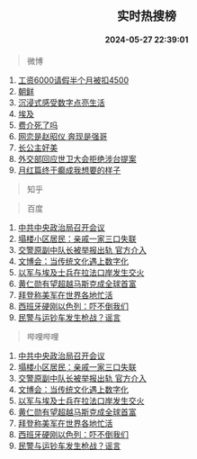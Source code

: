 <div align="center"><h2>实时热搜榜</h2><h4>2024-05-27 22:39:01</h4></div>

> 微博  

1. [工资6000请假半个月被扣4500](https://s.weibo.com/weibo?q=%23%E5%B7%A5%E8%B5%846000%E8%AF%B7%E5%81%87%E5%8D%8A%E4%B8%AA%E6%9C%88%E8%A2%AB%E6%89%A34500%23&t=31&band_rank=1&Refer=top)<br />
2. [朝鲜](https://s.weibo.com/weibo?q=%E6%9C%9D%E9%B2%9C&t=31&band_rank=2&Refer=top)<br />
3. [沉浸式感受数字点亮生活](https://s.weibo.com/weibo?q=%23%E6%B2%89%E6%B5%B8%E5%BC%8F%E6%84%9F%E5%8F%97%E6%95%B0%E5%AD%97%E7%82%B9%E4%BA%AE%E7%94%9F%E6%B4%BB%23&t=31&band_rank=3&Refer=top)<br />
4. [埃及](https://s.weibo.com/weibo?q=%E5%9F%83%E5%8F%8A&t=31&band_rank=4&Refer=top)<br />
5. [费介死了吗](https://s.weibo.com/weibo?q=%E8%B4%B9%E4%BB%8B%E6%AD%BB%E4%BA%86%E5%90%97&t=31&band_rank=5&Refer=top)<br />
6. [网恋是赵昭仪 奔现是强哥](https://s.weibo.com/weibo?q=%E7%BD%91%E6%81%8B%E6%98%AF%E8%B5%B5%E6%98%AD%E4%BB%AA%20%E5%A5%94%E7%8E%B0%E6%98%AF%E5%BC%BA%E5%93%A5&t=31&band_rank=6&Refer=top)<br />
7. [长公主好美](https://s.weibo.com/weibo?q=%23%E9%95%BF%E5%85%AC%E4%B8%BB%E5%A5%BD%E7%BE%8E%23&t=31&band_rank=7&Refer=top)<br />
8. [外交部回应世卫大会拒绝涉台提案](https://s.weibo.com/weibo?q=%23%E5%A4%96%E4%BA%A4%E9%83%A8%E5%9B%9E%E5%BA%94%E4%B8%96%E5%8D%AB%E5%A4%A7%E4%BC%9A%E6%8B%92%E7%BB%9D%E6%B6%89%E5%8F%B0%E6%8F%90%E6%A1%88%23&t=31&band_rank=8&Refer=top)<br />
9. [月红篇终于癫成我想要的样子](https://s.weibo.com/weibo?q=%E6%9C%88%E7%BA%A2%E7%AF%87%E7%BB%88%E4%BA%8E%E7%99%AB%E6%88%90%E6%88%91%E6%83%B3%E8%A6%81%E7%9A%84%E6%A0%B7%E5%AD%90&t=31&band_rank=9&Refer=top)<br />

> 知乎  


> 百度  

1. [中共中央政治局召开会议](https://www.baidu.com/s?wd=%E4%B8%AD%E5%85%B1%E4%B8%AD%E5%A4%AE%E6%94%BF%E6%B2%BB%E5%B1%80%E5%8F%AC%E5%BC%80%E4%BC%9A%E8%AE%AE&sa=fyb_news&rsv_dl=fyb_news)<br />
2. [塌楼小区居民：亲戚一家三口失联](https://www.baidu.com/s?wd=%E5%A1%8C%E6%A5%BC%E5%B0%8F%E5%8C%BA%E5%B1%85%E6%B0%91%EF%BC%9A%E4%BA%B2%E6%88%9A%E4%B8%80%E5%AE%B6%E4%B8%89%E5%8F%A3%E5%A4%B1%E8%81%94&sa=fyb_news&rsv_dl=fyb_news)<br />
3. [交警原副中队长被举报出轨 官方介入](https://www.baidu.com/s?wd=%E4%BA%A4%E8%AD%A6%E5%8E%9F%E5%89%AF%E4%B8%AD%E9%98%9F%E9%95%BF%E8%A2%AB%E4%B8%BE%E6%8A%A5%E5%87%BA%E8%BD%A8+%E5%AE%98%E6%96%B9%E4%BB%8B%E5%85%A5&sa=fyb_news&rsv_dl=fyb_news)<br />
4. [文博会：当传统文化遇上数字化](https://www.baidu.com/s?wd=%E6%96%87%E5%8D%9A%E4%BC%9A%EF%BC%9A%E5%BD%93%E4%BC%A0%E7%BB%9F%E6%96%87%E5%8C%96%E9%81%87%E4%B8%8A%E6%95%B0%E5%AD%97%E5%8C%96&sa=fyb_news&rsv_dl=fyb_news)<br />
5. [以军与埃及士兵在拉法口岸发生交火](https://www.baidu.com/s?wd=%E4%BB%A5%E5%86%9B%E4%B8%8E%E5%9F%83%E5%8F%8A%E5%A3%AB%E5%85%B5%E5%9C%A8%E6%8B%89%E6%B3%95%E5%8F%A3%E5%B2%B8%E5%8F%91%E7%94%9F%E4%BA%A4%E7%81%AB&sa=fyb_news&rsv_dl=fyb_news)<br />
6. [黄仁勋有望超越马斯克成全球首富](https://www.baidu.com/s?wd=%E9%BB%84%E4%BB%81%E5%8B%8B%E6%9C%89%E6%9C%9B%E8%B6%85%E8%B6%8A%E9%A9%AC%E6%96%AF%E5%85%8B%E6%88%90%E5%85%A8%E7%90%83%E9%A6%96%E5%AF%8C&sa=fyb_news&rsv_dl=fyb_news)<br />
7. [拜登称美军在世界各地忙活](https://www.baidu.com/s?wd=%E6%8B%9C%E7%99%BB%E7%A7%B0%E7%BE%8E%E5%86%9B%E5%9C%A8%E4%B8%96%E7%95%8C%E5%90%84%E5%9C%B0%E5%BF%99%E6%B4%BB&sa=fyb_news&rsv_dl=fyb_news)<br />
8. [西班牙硬刚以色列：吓不倒我们](https://www.baidu.com/s?wd=%E8%A5%BF%E7%8F%AD%E7%89%99%E7%A1%AC%E5%88%9A%E4%BB%A5%E8%89%B2%E5%88%97%EF%BC%9A%E5%90%93%E4%B8%8D%E5%80%92%E6%88%91%E4%BB%AC&sa=fyb_news&rsv_dl=fyb_news)<br />
9. [民警与运钞车发生枪战？谣言](https://www.baidu.com/s?wd=%E6%B0%91%E8%AD%A6%E4%B8%8E%E8%BF%90%E9%92%9E%E8%BD%A6%E5%8F%91%E7%94%9F%E6%9E%AA%E6%88%98%EF%BC%9F%E8%B0%A3%E8%A8%80&sa=fyb_news&rsv_dl=fyb_news)<br />

> 哔哩哔哩  

1. [中共中央政治局召开会议](https://www.baidu.com/s?wd=%E4%B8%AD%E5%85%B1%E4%B8%AD%E5%A4%AE%E6%94%BF%E6%B2%BB%E5%B1%80%E5%8F%AC%E5%BC%80%E4%BC%9A%E8%AE%AE&sa=fyb_news&rsv_dl=fyb_news)<br />
2. [塌楼小区居民：亲戚一家三口失联](https://www.baidu.com/s?wd=%E5%A1%8C%E6%A5%BC%E5%B0%8F%E5%8C%BA%E5%B1%85%E6%B0%91%EF%BC%9A%E4%BA%B2%E6%88%9A%E4%B8%80%E5%AE%B6%E4%B8%89%E5%8F%A3%E5%A4%B1%E8%81%94&sa=fyb_news&rsv_dl=fyb_news)<br />
3. [交警原副中队长被举报出轨 官方介入](https://www.baidu.com/s?wd=%E4%BA%A4%E8%AD%A6%E5%8E%9F%E5%89%AF%E4%B8%AD%E9%98%9F%E9%95%BF%E8%A2%AB%E4%B8%BE%E6%8A%A5%E5%87%BA%E8%BD%A8+%E5%AE%98%E6%96%B9%E4%BB%8B%E5%85%A5&sa=fyb_news&rsv_dl=fyb_news)<br />
4. [文博会：当传统文化遇上数字化](https://www.baidu.com/s?wd=%E6%96%87%E5%8D%9A%E4%BC%9A%EF%BC%9A%E5%BD%93%E4%BC%A0%E7%BB%9F%E6%96%87%E5%8C%96%E9%81%87%E4%B8%8A%E6%95%B0%E5%AD%97%E5%8C%96&sa=fyb_news&rsv_dl=fyb_news)<br />
5. [以军与埃及士兵在拉法口岸发生交火](https://www.baidu.com/s?wd=%E4%BB%A5%E5%86%9B%E4%B8%8E%E5%9F%83%E5%8F%8A%E5%A3%AB%E5%85%B5%E5%9C%A8%E6%8B%89%E6%B3%95%E5%8F%A3%E5%B2%B8%E5%8F%91%E7%94%9F%E4%BA%A4%E7%81%AB&sa=fyb_news&rsv_dl=fyb_news)<br />
6. [黄仁勋有望超越马斯克成全球首富](https://www.baidu.com/s?wd=%E9%BB%84%E4%BB%81%E5%8B%8B%E6%9C%89%E6%9C%9B%E8%B6%85%E8%B6%8A%E9%A9%AC%E6%96%AF%E5%85%8B%E6%88%90%E5%85%A8%E7%90%83%E9%A6%96%E5%AF%8C&sa=fyb_news&rsv_dl=fyb_news)<br />
7. [拜登称美军在世界各地忙活](https://www.baidu.com/s?wd=%E6%8B%9C%E7%99%BB%E7%A7%B0%E7%BE%8E%E5%86%9B%E5%9C%A8%E4%B8%96%E7%95%8C%E5%90%84%E5%9C%B0%E5%BF%99%E6%B4%BB&sa=fyb_news&rsv_dl=fyb_news)<br />
8. [西班牙硬刚以色列：吓不倒我们](https://www.baidu.com/s?wd=%E8%A5%BF%E7%8F%AD%E7%89%99%E7%A1%AC%E5%88%9A%E4%BB%A5%E8%89%B2%E5%88%97%EF%BC%9A%E5%90%93%E4%B8%8D%E5%80%92%E6%88%91%E4%BB%AC&sa=fyb_news&rsv_dl=fyb_news)<br />
9. [民警与运钞车发生枪战？谣言](https://www.baidu.com/s?wd=%E6%B0%91%E8%AD%A6%E4%B8%8E%E8%BF%90%E9%92%9E%E8%BD%A6%E5%8F%91%E7%94%9F%E6%9E%AA%E6%88%98%EF%BC%9F%E8%B0%A3%E8%A8%80&sa=fyb_news&rsv_dl=fyb_news)<br />
